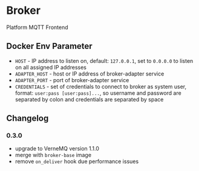 # Broker
Platform MQTT Frontend

## Docker Env Parameter
- `HOST` - IP address to listen on, default: `127.0.0.1`, set to `0.0.0.0` to
  listen on all assigned IP addresses
- `ADAPTER_HOST` - host or IP address of broker-adapter service
- `ADAPTER_PORT` - port of broker-adapter service
- `CREDENTIALS` - set of credentials to connect to broker as system user,
  format: `user:pass [user:pass]...`, so username and password are separated by
  colon and credentials are separated by space

## Changelog
### 0.3.0
- upgrade to VerneMQ version 1.1.0
- merge with `broker-base` image
- remove `on_deliver` hook due performance issues
